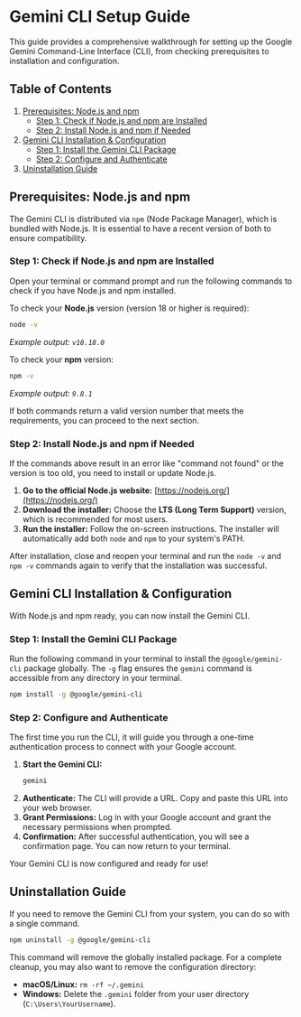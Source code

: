 # Gemini CLI Setup Guide

This guide provides a comprehensive walkthrough for setting up the Google Gemini Command-Line Interface (CLI), from checking prerequisites to installation and configuration.

## Table of Contents
1.  [Prerequisites: Node.js and npm](#prerequisites-nodejs-and-npm)
    * [Step 1: Check if Node.js and npm are Installed](#step-1-check-if-nodejs-and-npm-are-installed)
    * [Step 2: Install Node.js and npm if Needed](#step-2-install-nodejs-and-npm-if-needed)
2.  [Gemini CLI Installation & Configuration](#gemini-cli-installation--configuration)
    * [Step 1: Install the Gemini CLI Package](#step-1-install-the-gemini-cli-package)
    * [Step 2: Configure and Authenticate](#step-2-configure-and-authenticate)
3.  [Uninstallation Guide](#uninstallation-guide)

## Prerequisites: Node.js and npm

The Gemini CLI is distributed via `npm` (Node Package Manager), which is bundled with Node.js. It is essential to have a recent version of both to ensure compatibility.

### Step 1: Check if Node.js and npm are Installed

Open your terminal or command prompt and run the following commands to check if you have Node.js and npm installed.

To check your **Node.js** version (version 18 or higher is required):
```bash
node -v
````

*Example output: `v18.18.0`*

To check your **npm** version:

```bash
npm -v
```

*Example output: `9.8.1`*

If both commands return a valid version number that meets the requirements, you can proceed to the next section.

### Step 2: Install Node.js and npm if Needed

If the commands above result in an error like "command not found" or the version is too old, you need to install or update Node.js.

1.  **Go to the official Node.js website:** [https://nodejs.org/](https://nodejs.org/)
2.  **Download the installer:** Choose the **LTS (Long Term Support)** version, which is recommended for most users.
3.  **Run the installer:** Follow the on-screen instructions. The installer will automatically add both `node` and `npm` to your system's PATH.

After installation, close and reopen your terminal and run the `node -v` and `npm -v` commands again to verify that the installation was successful.

## Gemini CLI Installation & Configuration

With Node.js and npm ready, you can now install the Gemini CLI.

### Step 1: Install the Gemini CLI Package

Run the following command in your terminal to install the `@google/gemini-cli` package globally. The `-g` flag ensures the `gemini` command is accessible from any directory in your terminal.

```bash
npm install -g @google/gemini-cli
```

### Step 2: Configure and Authenticate

The first time you run the CLI, it will guide you through a one-time authentication process to connect with your Google account.

1.  **Start the Gemini CLI:**
    ```bash
    gemini
    ```
2.  **Authenticate:** The CLI will provide a URL. Copy and paste this URL into your web browser.
3.  **Grant Permissions:** Log in with your Google account and grant the necessary permissions when prompted.
4.  **Confirmation:** After successful authentication, you will see a confirmation page. You can now return to your terminal.

Your Gemini CLI is now configured and ready for use\!

## Uninstallation Guide

If you need to remove the Gemini CLI from your system, you can do so with a single command.

```bash
npm uninstall -g @google/gemini-cli
```

This command will remove the globally installed package. For a complete cleanup, you may also want to remove the configuration directory:

  * **macOS/Linux:** `rm -rf ~/.gemini`
  * **Windows:** Delete the `.gemini` folder from your user directory (`C:\Users\YourUsername`).
